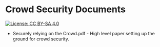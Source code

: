 # Crowd Security Documents
[![License: CC BY-SA 4.0](https://img.shields.io/badge/License-CC%20BY--SA%204.0-lightgrey.svg)](https://creativecommons.org/licenses/by-sa/4.0/)

* Securely relying on the Crowd.pdf - High level paper setting up the ground for crowd security.
